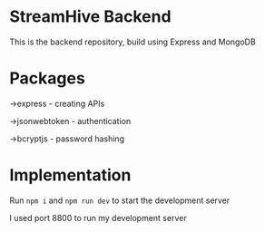 # StreamHive Backend
This is the backend repository, build using Express and MongoDB

# Packages
->express - creating APIs

->jsonwebtoken - authentication

->bcryptjs - password hashing

# Implementation
Run `npm i` and `npm run dev` to start the development server

I used port 8800 to run my development server
